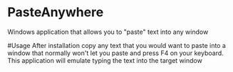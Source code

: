 # PasteAnywhere
Windows application that allows you to "paste" text into any window

#Usage
After installation copy any text that you would want to paste into
a window that normally won't let you paste and press F4 on your 
keyboard. This application will emulate typing the text into the
target window